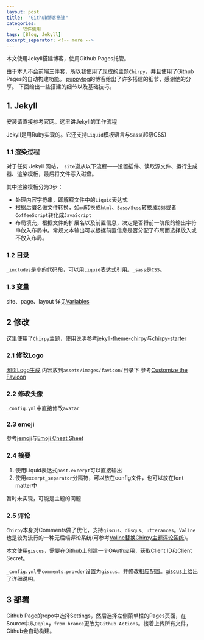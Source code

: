 ```yaml
---
layout: post
title:  "Github博客搭建"
categories: 
    - 软件使用
tags: [Blog, Jekyll]
excerpt_separator: <!-- more -->
---
```



本文使用Jekyll搭建博客，使用Github Pages托管。
<!-- more -->
由于本人不会前端三件套，所以我使用了现成的主题`Chirpy`，并且使用了Github Pages的自动构建功能。
[puppylpg](https://puppylpg.github.io/posts/2019/11/16/build-github-pages-Debian/)的博客给出了许多搭建的细节，感谢他的分享。
下面给出一些搭建的细节以及基础技巧。

## 1. Jekyll

安装请直接参考官网。这里讲Jekyll的工作流程

Jekyll是用Ruby实现的。它还支持`Liquid`模板语言与`Sass`(超级CSS)

### 1.1 渲染过程

对于任何 Jekyll 网站，`_site`遵从以下流程——设置插件、读取源文件、运行生成器、渲染模板，最后将文件写入磁盘。

其中渲染模板分为3步：

- 处理内容字符串，即解释文件中的`Liquid`表达式
- 根据后缀名做文件转换，如`md`转换成`html`、`Sass/Scss`转换成`CSS`或者`CoffeeScript`转化成`JavaScript`
- 布局填充，根据文件的扩展名以及前置信息，决定是否将前一阶段的输出字符串放入布局中。常规文本输出可以根据前置信息是否分配了布局而选择放入或不放入布局。

### 1.2 目录

`_includes`是小的代码段，可以用`Liquid`表达式引用。`_sass`是`CSS`。

### 1.3 变量

site、page、layout
详见[Variables](https://jekyllrb.com/docs/variables/)

## 2 修改

这里使用了`Chirpy`主题，使用说明参考[jekyll-theme-chirpy](https://github.com/cotes2020/jekyll-theme-chirpy)与[chirpy-starter](https://github.com/cotes2020/chirpy-starter)

### 2.1 修改Logo

[网页Logo生成](https://realfavicongenerator.net/)
内容放到`assets/images/favicon/`目录下
参考[Customize the Favicon](https://chirpy.cotes.page/posts/customize-the-favicon/)

### 2.2 修改头像

`_config.yml`中直接修改`avatar`

### 2.3 emoji

参考[jemoji](https://github.com/jekyll/jemoji)与[Emoji Cheat Sheet](https://www.webfx.com/tools/emoji-cheat-sheet/)

### 2.4 摘要

1. 使用Liquid表达式`post.excerpt`可以直接输出
2. 使用`excerpt_separator`分隔符，可以放在config文件，也可以放在font matter中

暂时未实现，可能是主题的问题

### 2.5 评论

`Chirpy`本身对Comments做了优化，支持`giscus`、`disqus`、`utterances`。`Valine`也是较为流行的一种无后端评论系统(可参考[Valine替换Chirpy主题评论系统](https://nihil.cc/posts/use_valine/))。

本文使用`giscus`，需要在Github上创建一个OAuth应用，获取Client ID和Client Secret。

`_config.yml`中`comments.provder`设置为`giscus`，并修改相应配置。[giscus](https://giscus.app/zh-CN)上给出了详细说明。

## 3 部署

Github Page的repo中选择Settings，然后选择左侧菜单栏的Pages页面，在Source中从`Deploy from brance`更改为`Github Actions`。接着上传所有文件，Github会自动构建。
